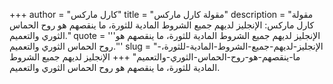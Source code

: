 +++
author = "كارل ماركس"
title = "مقولة كارل ماركس"
description = "مقولة كارل ماركس: الإنجليز لديهم جميع الشروط المادية للثورة، ما ينقصهم هو روح الحماس الثوري والتعميم."
quote = '''الإنجليز لديهم جميع الشروط المادية للثورة، ما ينقصهم هو روح الحماس الثوري والتعميم.'''
slug = "الإنجليز-لديهم-جميع-الشروط-المادية-للثورة،-ما-ينقصهم-هو-روح-الحماس-الثوري-والتعميم"
+++
الإنجليز لديهم جميع الشروط المادية للثورة، ما ينقصهم هو روح الحماس الثوري والتعميم.

